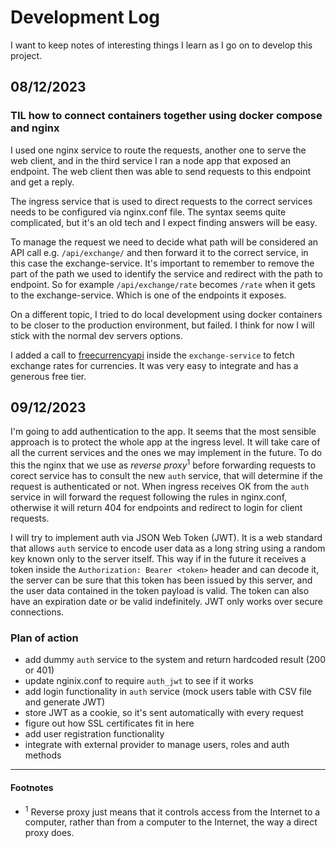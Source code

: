 # Development Log

I want to keep notes of interesting things I learn as I go on to develop this
project.

## 08/12/2023

### TIL how to connect containers together using docker compose and nginx

I used one nginx service to route the requests, another one to serve the web
client, and in the third service I ran a node app that exposed an endpoint. The
web client then was able to send requests to this endpoint and get a reply.

The ingress service that is used to direct requests to the correct services
needs to be configured via nginx.conf file. The syntax seems quite complicated,
but it's an old tech and I expect finding answers will be easy.

To manage the request we need to decide what path will be considered an API call
e.g. `/api/exchange/` and then forward it to the correct service, in this case
the exchange-service. It's important to remember to remove the part of the path
we used to identify the service and redirect with the path to endpoint. So for
example `/api/exchange/rate` becomes `/rate` when it gets to the
exchange-service. Which is one of the endpoints it exposes.

On a different topic, I tried to do local development using docker containers to
be closer to the production environment, but failed. I think for now I will
stick with the normal dev servers options.

I added a call to [freecurrencyapi](https://freecurrencyapi.com/) inside the
`exchange-service` to fetch exchange rates for currencies. It was very easy to
integrate and has a generous free tier.

## 09/12/2023

I'm going to add authentication to the app. It seems that the most sensible
approach is to protect the whole app at the ingress level. It will take care of
all the current services and the ones we may implement in the future.
To do this the nginx that we use as _reverse proxy_<sup>1</sup> before forwarding
requests to corect service has to consult the new `auth` service, that will
determine if the request is authenticated or not. When ingress receives OK from
the `auth` service in will forward the request following the rules in
nginx.conf, otherwise it will return 404 for endpoints and redirect to login for
client requests.

I will try to implement auth via JSON Web Token (JWT). It is a web standard that
allows `auth` service to encode user data as a long string using a
random key known only to the server itself. This way if in the future it receives
a token inside the `Authorization: Bearer <token>` header and can decode
it, the server can be sure that this token has been issued by this server, and
the user data contained in the token payload is valid. The token can also have
an expiration date or be valid indefinitely. JWT only works over secure
connections.

### Plan of action

- add dummy `auth` service to the system and return hardcoded result (200 or 401)
- update nginix.conf to require `auth_jwt` to see if it works
- add login functionality in `auth` service (mock users table with CSV file and
  generate JWT)
- store JWT as a cookie, so it's sent automatically with every request
- figure out how SSL certificates fit in here
- add user registration functionality
- integrate with external provider to manage users, roles and auth methods

---
#### Footnotes
- <sup>1</sup> Reverse proxy just means that it controls access from the Internet to a computer,
rather than from a computer to the Internet, the way a direct proxy does.
